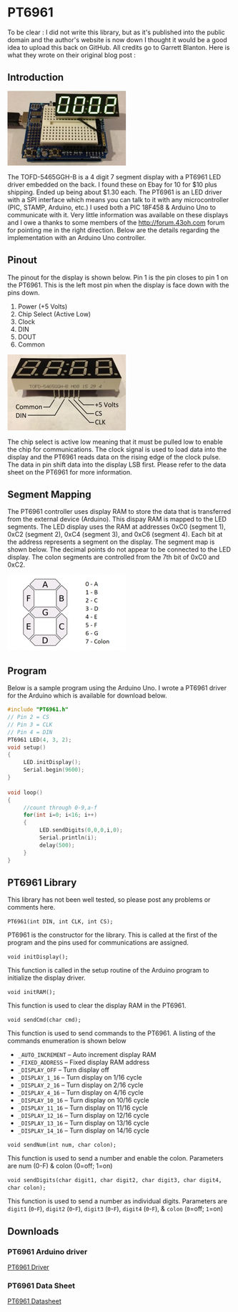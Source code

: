 # PT6961

To be clear : I did not write this library, but as it's published into the public domain and the author's website is now down I thought it would be a good idea to upload this back on GitHub. All credits go to   Garrett Blanton. Here is what they wrote on their original blog post :

## Introduction

![4 Digit Display](assets/img/ST6961_4_Digit_Display-265x167.jpg)

The TOFD-5465GGH-B is a 4 digit 7 segment display with a PT6961 LED driver embedded on the back.
I found these on Ebay for 10 for $10 plus shipping.
Ended up being about $1.30 each.
The PT6961 is an LED driver with a SPI interface which means you can talk to it with any microcontroller (PIC, STAMP, Arduino, etc.)
I used both a PIC 18F458 & Arduino Uno to communicate with it.
Very little information was available on these displays and I owe a thanks to some members of the http://forum.43oh.com forum for pointing me in the right direction.
Below are the details regarding the implementation with an Arduino Uno controller.

## Pinout

The pinout for the display is shown below.
Pin 1 is the pin closes to pin 1 on the PT6961.
This is the left most pin when the display is face down with the pins down.

1. Power (+5 Volts)
2. Chip Select (Active Low)
3. Clock
4. DIN
5. DOUT
6. Common

![4 Digit Overview](assets/img/LED_4_Digit_Overview-265x170.jpg)

The chip select is active low meaning that it must be pulled low to enable the chip for communications.
The clock signal is used to load data into the display and the PT6961 reads data on the rising edge of the clock pulse.
The data in pin shift data into the display LSB first.
Please refer to the data sheet on the PT6961 for more information.

## Segment Mapping

The PT6961 controller uses display RAM to store the data that is transferred from the external device (Arduino).
This dispay RAM is mapped to the LED segments.
The LED display uses the RAM at addresses 0xC0 (segment 1), 0xC2 (segment 2), 0xC4 (segment 3), and 0xC6 (segment 4).
Each bit at the address represents a segment on the display.
The segment map is shown below.
The decimal points do not appear to be connected to the LED display.
The colon segments are controlled from the 7th bit of 0xC0 and 0xC2.

![7 Segment Display Map](assets/img/7_segment_display_map-265x170.png)

## Program

Below is a sample program using the Arduino Uno.
I wrote a PT6961 driver for the Arduino which is available for download below.

```cpp
#include "PT6961.h"
// Pin 2 = CS
// Pin 3 = CLK
// Pin 4 = DIN
PT6961 LED(4, 3, 2);
void setup()
{
     LED.initDisplay();
     Serial.begin(9600);
}

void loop()
{
     //count through 0-9,a-f
     for(int i=0; i<16; i++)
     {
          LED.sendDigits(0,0,0,i,0);
          Serial.println(i);
          delay(500);
     }
}
```

## PT6961 Library

This library has not been well tested, so please post any problems or comments here.

`PT6961(int DIN, int CLK, int CS);`

PT6961 is the constructor for the library.
This is called at the first of the program and the pins used for communications are assigned.

`void initDisplay();`

This function is called in the setup routine of the Arduino program to initialize the display driver.

`void initRAM();`

This function is used to clear the display RAM in the PT6961.

`void sendCmd(char cmd);`

This function is used to send commands to the PT6961.
A listing of the commands enumeration is shown below

* `_AUTO_INCREMENT` – Auto increment display RAM
* `_FIXED_ADDRESS` – Fixed display RAM address
* `_DISPLAY_OFF` – Turn display off
* `_DISPLAY_1_16` – Turn display on 1/16 cycle
* `_DISPLAY_2_16` – Turn display on 2/16 cycle
* `_DISPLAY_4_16` – Turn display on 4/16 cycle
* `_DISPLAY_10_16` – Turn display on 10/16 cycle
* `_DISPLAY_11_16` – Turn display on 11/16 cycle
* `_DISPLAY_12_16` – Turn display on 12/16 cycle
* `_DISPLAY_13_16` – Turn display on 13/16 cycle
* `_DISPLAY_14_16` – Turn display on 14/16 cycle

`void sendNum(int num, char colon);`

 This function is used to send a number and enable the colon.
 Parameters are num (0-F) & colon (0=off; 1=on)

`void sendDigits(char digit1, char digit2, char digit3, char digit4, char colon);`

This function is used to send a number as individual digits.
Parameters are `digit1` (`0`-`F`), `digit2` (`0`-`F`), `digit3` (`0`-`F`), `digit4` (`0`-`F`), & `colon` (`0`=off; `1`=on)

## Downloads

### PT6961 Arduino driver

[PT6961 Driver](https://github.com/Renaud11232/PT6961/archive/master.zip)

### PT6961 Data Sheet

[PT6961 Datasheet](https://raw.githubusercontent.com/Renaud11232/PT6961/master/assets/docs/PT6961.pdf)
